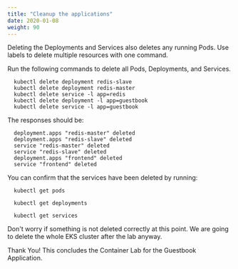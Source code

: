```yaml
---
title: "Cleanup the applications"
date: 2020-01-08
weight: 90
---
```


Deleting the Deployments and Services also deletes any running Pods. Use labels to delete multiple resources with one command.

Run the following commands to delete all Pods, Deployments, and Services.
```
  kubectl delete deployment redis-slave
  kubectl delete deployment redis-master
  kubectl delete service -l app=redis
  kubectl delete deployment -l app=guestbook
  kubectl delete service -l app=guestbook

```

The responses should be:

```
  deployment.apps "redis-master" deleted
  deployment.apps "redis-slave" deleted
  service "redis-master" deleted
  service "redis-slave" deleted
  deployment.apps "frontend" deleted    
  service "frontend" deleted
```

You can confirm that the services have been deleted by running:
```
  kubectl get pods
```
```
  kubectl get deployments
```
```
  kubectl get services
```

Don't worry if something is not deleted correctly at this point. We are going to delete the whole EKS cluster after the lab anyway.

Thank You!  This concludes the Container Lab for the Guestbook Application.
